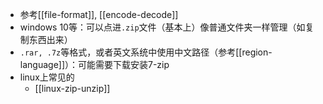 - 参考[[file-format]], [[encode-decode]]
- windows 10等：可以点进`.zip`文件（基本上）像普通文件夹一样管理（如复制东西出来）
- `.rar, .7z`等格式，或者英文系统中使用中文路径（参考[[region-language]]）：可能需要下载安装7-zip
- linux上常见的
  - [[linux-zip-unzip]]